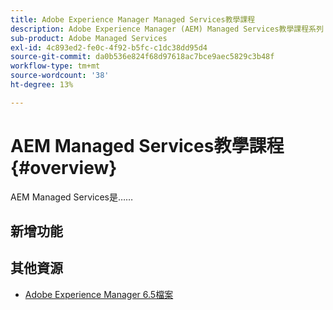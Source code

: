 ```yaml
---
title: Adobe Experience Manager Managed Services教學課程
description: Adobe Experience Manager (AEM) Managed Services教學課程系列
sub-product: Adobe Managed Services
exl-id: 4c893ed2-fe0c-4f92-b5fc-c1dc38dd95d4
source-git-commit: da0b536e824f68d97618ac7bce9aec5829c3b48f
workflow-type: tm+mt
source-wordcount: '38'
ht-degree: 13%

---
```


# AEM Managed Services教學課程 {#overview}

AEM Managed Services是……

<div id="whats-new-section">

## 新增功能

</div>

<div id="recs-overview-body-1"></div>
<div id="recs-overview-body-2"></div>
<div id="recs-overview-body-3"></div>
<div id="recs-overview-body-4"></div>
<div id="recs-overview-body-5"></div>
<div id="recs-overview-body-6"></div>

<div id="staff-picks-section">


## 其他資源

* [Adobe Experience Manager 6.5檔案](https://experienceleague.adobe.com/docs/experience-manager-65.html?lang=zh-Hans)
